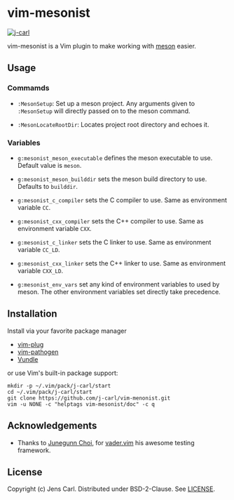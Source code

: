 # vim-mesonist

[![j-carl](https://circleci.com/gh/j-carl/vim-mesonist.svg?style=shield)](https://circleci.com/gh/j-carl/vim-mesonist)

vim-mesonist is a Vim plugin to make working with
[meson](https://mesonbuild.com) easier.

## Usage

### Commamds

 * `:MesonSetup`: Set up a meson project. Any arguments given to `:MesonSetup`
 will directly passed on to the meson command.

 * `:MesonLocateRootDir`: Locates project root directory and echoes it.

### Variables

 * `g:mesonist_meson_executable` defines the meson executable to use.
 Default value is `meson`.

 * `g:mesonist_meson_builddir` sets the meson build directory to use.
 Defaults to `builddir`.

 * `g:mesonist_c_compiler` sets the C compiler to use. Same as environment
 variable `CC`.

 * `g:mesonist_cxx_compiler` sets the C++ compiler to use. Same as environment
 variable `CXX`.

 * `g:mesonist_c_linker` sets the C linker to use. Same as environment
 variable `CC_LD`.

 * `g:mesonist_cxx_linker` sets the C++ linker to use. Same as environment
 variable `CXX_LD`.

 * `g:mesonist_env_vars` set any kind of environment variables to used by meson.
 The other environment variables set directly take precedence.

## Installation

Install via your favorite package manager
 * [vim-plug](https://github.com/junegunn/vim-plug)
 * [vim-pathogen](https://github.com/tpope/vim-pathogen)
 * [Vundle](https://github.com/VundleVim/Vundle.vim)

or use Vim's built-in package support:

```shell
mkdir -p ~/.vim/pack/j-carl/start
cd ~/.vim/pack/j-carl/start
git clone https://github.com/j-carl/vim-menonist.git
vim -u NONE -c "helptags vim-mesonist/doc" -c q
```

## Acknowledgements

 * Thanks to [Junegunn Choi](https://junegunn.kr/), for
 [vader.vim](https://github.com/junegunn/vader.vim) his awesome testing
 framework.

## License

Copyright (c) Jens Carl. Distributed under BSD-2-Clause. See [LICENSE](LICENSE).
